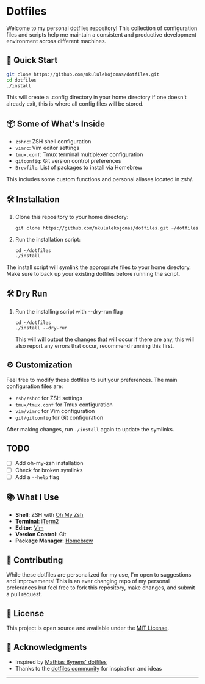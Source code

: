 # Dotfiles

Welcome to my personal dotfiles repository! This collection of configuration files and scripts help me maintain a consistent and productive development environment across different machines.

## 🚀 Quick Start

```bash
git clone https://github.com/nkululekojonas/dotfiles.git
cd dotfiles
./install
```
This will create a .config directory in your home directory if one doesn't already exit, this is where all config files will be stored.

## 📦 Some of What's Inside

- `zshrc`: ZSH shell configuration
- `vimrc`: Vim editor settings
- `tmux.conf`: Tmux terminal multiplexer configuration
- `gitconfig`: Git version control preferences
- `Brewfile`: List of packages to install via Homebrew

This includes some custom functions and personal aliases located in zsh/.

## 🛠 Installation

1. Clone this repository to your home directory:
   ```
   git clone https://github.com/nkululekojonas/dotfiles.git ~/dotfiles
   ```
2. Run the installation script:
   ```
   cd ~/dotfiles
   ./install
   ```
The install script will symlink the appropriate files to your home directory. Make sure to back up your existing dotfiles before running the script.

## 🛠 Dry Run
1. Run the installing script with --dry-run flag
    ```
    cd ~/dotfiles
    ./install --dry-run
    ```
    This will will output the changes that will occur if there are any, this will also report any errors that occur, recommend running this first.

## ⚙️ Customization

Feel free to modify these dotfiles to suit your preferences. The main configuration files are:

- `zsh/zshrc` for ZSH settings
- `tmux/tmux.conf` for Tmux configuration
- `vim/vimrc` for Vim configuration
- `git/gitconfig` for Git configuration

After making changes, run `./install` again to update the symlinks.

## TODO

- [ ] Add oh-my-zsh installation 
- [ ] Check for broken symlinks
- [ ] Add a `--help` flag

## 📚 What I Use

- **Shell**: ZSH with [Oh My Zsh](https://ohmyz.sh/)
- **Terminal**: [iTerm2](https://iterm2.com/)
- **Editor**: [Vim](https://www.vim.org/) 
- **Version Control**: Git
- **Package Manager**: [Homebrew](https://brew.sh/)

## 🤝 Contributing

While these dotfiles are personalized for my use, I'm open to suggestions and improvements! This is an ever changing repo of my personal preferances but feel free to fork this repository, make changes, and submit a pull request.

## 📄 License

This project is open source and available under the [MIT License](LICENSE).

## 🙏 Acknowledgments

- Inspired by [Mathias Bynens' dotfiles](https://github.com/mathiasbynens/dotfiles)
- Thanks to the [dotfiles community](https://dotfiles.github.io/) for inspiration and ideas

---
